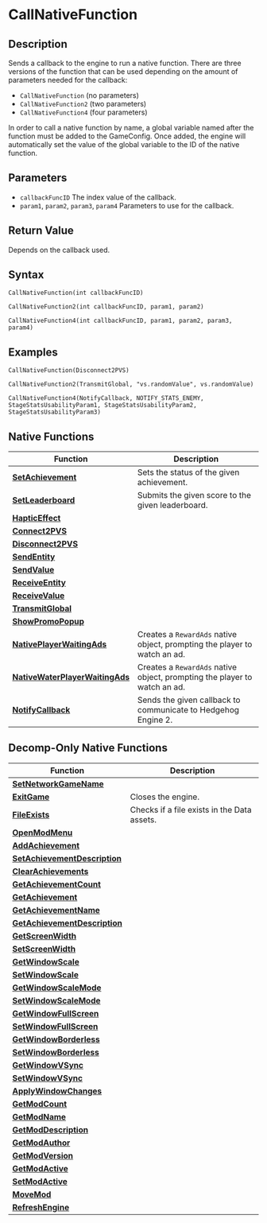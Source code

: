 # CallNativeFunction

## Description
Sends a callback to the engine to run a native function.
There are three versions of the function that can be used depending on the amount of parameters needed for the callback:

- `CallNativeFunction` (no parameters)
- `CallNativeFunction2` (two parameters)
- `CallNativeFunction4` (four parameters)

In order to call a native function by name, a global variable named after the function must be added to the GameConfig. Once added, the engine will automatically set the value of the global variable to the ID of the native function.

## Parameters
- `callbackFuncID`
The index value of the callback.
- `param1`, `param2`, `param3`, `param4`
Parameters to use for the callback.

## Return Value
Depends on the callback used.

## Syntax
```
CallNativeFunction(int callbackFuncID)
```
```
CallNativeFunction2(int callbackFuncID, param1, param2)
```
```
CallNativeFunction4(int callbackFuncID, param1, param2, param3, param4)
```

## Examples
```
CallNativeFunction(Disconnect2PVS)
```
```
CallNativeFunction2(TransmitGlobal, "vs.randomValue", vs.randomValue)
```
```
CallNativeFunction4(NotifyCallback, NOTIFY_STATS_ENEMY, StageStatsUsabilityParam1, StageStatsUsabilityParam2, StageStatsUsabilityParam3)
```

## Native Functions
| Function                                                          | Description                                                               |
| ----------------------------------------------------------------- | ------------------------------------------------------------------------- |
| [**SetAchievement**](SetAchievement.md)                           | Sets the status of the given achievement.                                 |
| [**SetLeaderboard**](SetLeaderboard.md)                           | Submits the given score to the given leaderboard.                         |
| [**HapticEffect**](HapticEffect.md)                               |                                                                           |
| [**Connect2PVS**](Connect2PVS.md)                                 |                                                                           |
| [**Disconnect2PVS**](Disconnect2PVS.md)                           |                                                                           |
| [**SendEntity**](SendEntity.md)                                   |                                                                           |
| [**SendValue**](SendValue.md)                                     |                                                                           |
| [**ReceiveEntity**](ReceiveEntity.md)                             |                                                                           |
| [**ReceiveValue**](ReceiveValue.md)                               |                                                                           |
| [**TransmitGlobal**](TransmitGlobal.md)                           |                                                                           |
| [**ShowPromoPopup**](ShowPromoPopup.md)                           |                                                                           |
| [**NativePlayerWaitingAds**](NativePlayerWaitingAds.md)           | Creates a `RewardAds` native object, prompting the player to watch an ad. |
| [**NativeWaterPlayerWaitingAds**](NativeWaterPlayerWaitingAds.md) | Creates a `RewardAds` native object, prompting the player to watch an ad. |
| [**NotifyCallback**](NotifyCallback.md)                           | Sends the given callback to communicate to Hedgehog Engine 2.             |

## Decomp-Only Native Functions
| Function                                                      | Description                                 |
| ------------------------------------------------------------- | ------------------------------------------- |
| [**SetNetworkGameName**](SetNetworkGameName.md)               |                                             |
| [**ExitGame**](ExitGame.md)                                   | Closes the engine.                          |
| [**FileExists**](FileExists.md)                               | Checks if a file exists in the Data assets. |
| [**OpenModMenu**](OpenModMenu.md)                             |                                             |
| [**AddAchievement**](AddAchievement.md)                       |                                             |
| [**SetAchievementDescription**](SetAchievementDescription.md) |                                             |
| [**ClearAchievements**](ClearAchievements.md)                 |                                             |
| [**GetAchievementCount**](GetAchievementCount.md)             |                                             |
| [**GetAchievement**](GetAchievement.md)                       |                                             |
| [**GetAchievementName**](GetAchievementName.md)               |                                             |
| [**GetAchievementDescription**](GetAchievementDescription.md) |                                             |
| [**GetScreenWidth**](GetScreenWidth.md)                       |                                             |
| [**SetScreenWidth**](SetScreenWidth.md)                       |                                             |
| [**GetWindowScale**](GetWindowScale.md)                       |                                             |
| [**SetWindowScale**](SetWindowScale.md)                       |                                             |
| [**GetWindowScaleMode**](GetWindowScaleMode.md)               |                                             |
| [**SetWindowScaleMode**](SetWindowScaleMode.md)               |                                             |
| [**GetWindowFullScreen**](GetWindowFullScreen.md)             |                                             |
| [**SetWindowFullScreen**](SetWindowFullScreen.md)             |                                             |
| [**GetWindowBorderless**](GetWindowBorderless.md)             |                                             |
| [**SetWindowBorderless**](SetWindowBorderless.md)             |                                             |
| [**GetWindowVSync**](GetWindowVSync.md)                       |                                             |
| [**SetWindowVSync**](SetWindowVSync.md)                       |                                             |
| [**ApplyWindowChanges**](ApplyWindowChanges.md)               |                                             |
| [**GetModCount**](GetModCount.md)                             |                                             |
| [**GetModName**](GetModName.md)                               |                                             |
| [**GetModDescription**](GetModDescription.md)                 |                                             |
| [**GetModAuthor**](GetModAuthor.md)                           |                                             |
| [**GetModVersion**](GetModVersion.md)                         |                                             |
| [**GetModActive**](GetModActive.md)                           |                                             |
| [**SetModActive**](SetModActive.md)                           |                                             |
| [**MoveMod**](MoveMod.md)                                     |                                             |
| [**RefreshEngine**](RefreshEngine.md)                         |                                             |